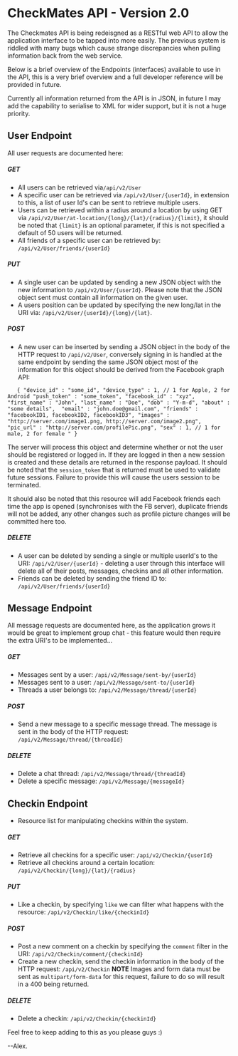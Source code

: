 # CheckMates API - Version 2.0
The Checkmates API is being redeisgned as a RESTful web API to allow the application interface to be tapped into 
more easily.  The previous system is riddled with many bugs which cause strange discrepancies when pulling 
information back from the web service.  

Below is a brief overview of the Endpoints (interfaces) available to use in the API, this is a very brief overview
and a full developer reference will be provided in future.

Currently all information returned from the API is in JSON, in future I may add the capability to serialise to XML for
wider support, but it is not a huge priority.

## User Endpoint
All user requests are documented here:

##### GET
* All users can be retrieved via`/api/v2/User`
* A specific user can be retrieved via `/api/v2/User/{userId}`, in extension to this, a list of user Id's can
be sent to retrieve multiple users.
* Users can be retrieved within a radius around a location by using GET via `/api/v2/User/at-location/{long}/{lat}/{radius}/{limit}`, it should
be noted that `{limit}` is an optional parameter, if this is not specified a default of 50 users will be returned.
* All friends of a specific user can be retrieved by: `/api/v2/User/friends/{userId}`

##### PUT
* A single user can be updated by sending a new JSON object with the new information to `/api/v2/User/{userId}`. Please note that
the JSON object sent must contain all information on the given user.
* A users position can be updated by specifying the new long/lat in the URI via: `/api/v2/User/{userId}/{long}/{lat}`.

##### POST
* A new user can be inserted by sending a JSON object in the body of the HTTP request to `/api/v2/User`, conversely signing in is handled at the same endpoint by sending the same JSON object most of the information for this object should be derived from the Facebook graph API:

`    {
        "device_id" : "some_id",
        "device_type" : 1, // 1 for Apple, 2 for Android
        "push_token" : "some_token",
        "facebook_id" : "xyz",
        "first_name" : "John",
        "last_name" : "Doe",
        "dob" : "Y-m-d",
        "about" : "some details", 
        "email" : "john.doe@gmail.com",
        "friends" : "facebookID1, facebookID2, facebookID3",
        "images" : "http://server.com/image1.png, http://server.com/image2.png",
        "pic_url" : "http://server.com/profilePic.png",
        "sex" : 1, // 1 for male, 2 for female
        "
    }
`
    
The server will process this object and determine whether or not the user should be registered or logged in.  If they are logged in then a new session is created and these details are returned in the response payload.  It should be noted that the `session_token` that is returned must be used to validate future sessions. Failure to provide this will cause the users session to be terminated.

It should also be noted that this resource will add Facebook friends each time the app is opened (synchronises with the FB server), duplicate friends will not be added, any other changes such as profile picture changes will be committed here too.

##### DELETE
* A user can be deleted by sending a single or multiple userId's to the URI: `/api/v2/User/{userId}` - deleting a user through
this interface will delete all of their posts, messages, checkins and all other information.
* Friends can be deleted by sending the friend ID to: `/api/v2/User/friends/{userId}`

## Message Endpoint
All message requests are documented here, as the application grows it would be great to implement group chat - this 
feature would then require the extra URI's to be implemented...

##### GET
* Messages sent by a user: `/api/v2/Message/sent-by/{userId}`
* Messages sent to a user: `/api/v2/Message/sent-to/{userId}`
* Threads a user belongs to: `/api/v2/Message/thread/{userId}`

##### POST
* Send a new message to a specific message thread.  The message is sent in the body of the HTTP request: `/api/v2/Message/thread/{threadId}`

##### DELETE
* Delete a chat thread: `/api/v2/Message/thread/{threadId}`
* Delete a specific message: `/api/v2/Message/{messageId}`

## Checkin Endpoint
* Resource list for manipulating checkins within the system.

##### GET
* Retrieve all checkins for a specific user: `/api/v2/Checkin/{userId}`
* Retrieve all checkins around a certain location: `/api/v2/Checkin/{long}/{lat}/{radius}`

##### PUT
* Like a checkin, by specifying `like` we can filter what happens with the resource: `/api/v2/Checkin/like/{checkinId}`

##### POST
* Post a new comment on a checkin by specifying the `comment` filter in the URI: `/api/v2/Checkin/comment/{checkinId}`
* Create a new checkin, send the checkin information in the body of the HTTP request: `/api/v2/Checkin` **NOTE** Images and form data must be sent as `multipart/form-data` for this request, failure to do so will result in a 400 being returned.

##### DELETE
* Delete a checkin: `/api/v2/Checkin/{checkinId}`

Feel free to keep adding to this as you please guys :) 

--Alex.


